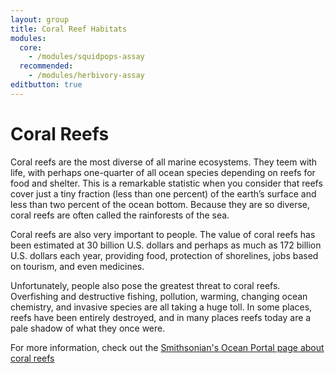 ```yaml
---
layout: group
title: Coral Reef Habitats
modules:
  core:
    - /modules/squidpops-assay
  recommended:
    - /modules/herbivory-assay
editbutton: true
---
```


# Coral Reefs

Coral reefs are the most diverse of all marine ecosystems. They teem with life, with perhaps one-quarter of all ocean species depending on reefs for food and shelter. This is a remarkable statistic when you consider that reefs cover just a tiny fraction (less than one percent) of the earth’s surface and less than two percent of the ocean bottom. Because they are so diverse, coral reefs are often called the rainforests of the sea.

Coral reefs are also very important to people. The value of coral reefs has been estimated at 30 billion U.S. dollars and perhaps as much as 172 billion U.S. dollars each year, providing food, protection of shorelines, jobs based on tourism, and even medicines.  

Unfortunately, people also pose the greatest threat to coral reefs. Overfishing and destructive fishing, pollution, warming, changing ocean chemistry, and invasive species are all taking a huge toll. In some places, reefs have been entirely destroyed, and in many places reefs today are a pale shadow of what they once were.

For more information, check out the [Smithsonian's Ocean Portal page about coral reefs](https://ocean.si.edu/ocean-life/invertebrates/corals-and-coral-reefs)
